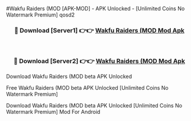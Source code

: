 #Wakfu Raiders (MOD [APK-MOD] - APK Unlocked - [Unlimited Coins No Watermark Premium] qosd2



<div align="center">

<h3>🔴 Download [Server1] 👉👉 <a href="https://momento.my/?title=Wakfu_Raiders_(MOD">Wakfu Raiders (MOD Mod Apk</a></h3><br>

<h3>🔴 Download [Server2] 👉👉 <a href="https://momento.my/?title=Wakfu_Raiders_(MOD">Wakfu Raiders (MOD Mod Apk</a></h3>
</div>



Download Wakfu Raiders (MOD beta APK Unlocked

Free Wakfu Raiders (MOD beta APK Unlocked [Unlimited Coins No Watermark Premium]

Download Wakfu Raiders (MOD beta APK Unlocked [Unlimited Coins No Watermark Premium] Mod For Android
